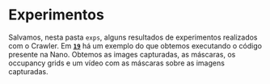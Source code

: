 # Experimentos

Salvamos, nesta pasta `exps`, alguns resultados de experimentos realizados com o Crawler.
Em [**`19`**](./19) há um exemplo do que obtemos executando o código presente na Nano.
Obtemos as images capturadas, as máscaras, os occupancy grids e um vídeo com as máscaras sobre as imagens capturadas.
